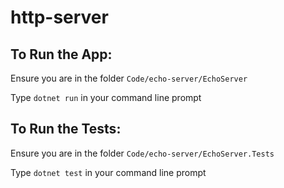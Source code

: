 # http-server

## To Run the App:

Ensure you are in the folder `Code/echo-server/EchoServer`

Type `dotnet run` in your command line prompt

## To Run the Tests:

Ensure you are in the folder `Code/echo-server/EchoServer.Tests`

Type `dotnet test` in your command line prompt